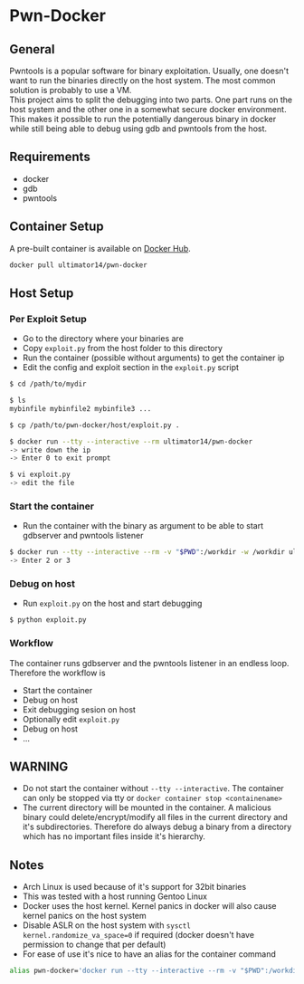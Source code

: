 # Pwn-Docker

## General

Pwntools is a popular software for binary exploitation. Usually, one doesn't want to run the binaries directly on the host system. The most common solution is probably to use a VM.  
This project aims to split the debugging into two parts. One part runs on the host system and the other one in a somewhat secure docker environment. This makes it possible to run the potentially dangerous binary in docker while still being able to debug using gdb and pwntools from the host.

## Requirements

- docker
- gdb
- pwntools

## Container Setup

A pre-built container is available on [Docker Hub](https://hub.docker.com/repository/docker/ultimator14/pwn-docker).  

```bash
docker pull ultimator14/pwn-docker
```

## Host Setup

### Per Exploit Setup

- Go to the directory where your binaries are
- Copy `exploit.py` from the host folder to this directory
- Run the container (possible without arguments) to get the container ip
- Edit the config and exploit section in the `exploit.py` script

```bash
$ cd /path/to/mydir

$ ls
mybinfile mybinfile2 mybinfile3 ...

$ cp /path/to/pwn-docker/host/exploit.py .

$ docker run --tty --interactive --rm ultimator14/pwn-docker
-> write down the ip
-> Enter 0 to exit prompt

$ vi exploit.py
-> edit the file
```

### Start the container

- Run the container with the binary as argument to be able to start gdbserver and pwntools listener
```bash
$ docker run --tty --interactive --rm -v "$PWD":/workdir -w /workdir ultimator14/pwn-docker ./mybinfile
-> Enter 2 or 3
```

### Debug on host

- Run `exploit.py` on the host and start debugging

```bash
$ python exploit.py
```

### Workflow

The container runs gdbserver and the pwntools listener in an endless loop. Therefore the workflow is

- Start the container
- Debug on host
- Exit debugging sesion on host
- Optionally edit `exploit.py`
- Debug on host
- ...

## WARNING

- Do not start the container without `--tty --interactive`. The container can only be stopped via tty or `docker container stop <containename>`
- The current directory will be mounted in the container. A malicious binary could delete/encrypt/modify all files in the current directory and it's subdirectories. Therefore do always debug a binary from a directory which has no important files inside it's  hierarchy. 

## Notes

- Arch Linux is used because of it's support for 32bit binaries
- This was tested with a host running Gentoo Linux
- Docker uses the host kernel. Kernel panics in docker will also cause kernel panics on the host system
- Disable ASLR on the host system with `sysctl kernel.randomize_va_space=0` if required (docker doesn't have permission to change that per default)
- For ease of use it's nice to have an alias for the container command

```bash
alias pwn-docker='docker run --tty --interactive --rm -v "$PWD":/workdir -w /workdir ultimator14/pwn-docker'
```